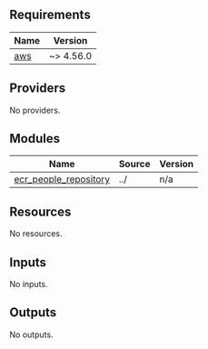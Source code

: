 <!-- BEGIN_TF_DOCS -->
## Requirements

| Name | Version |
|------|---------|
| <a name="requirement_aws"></a> [aws](#requirement\_aws) | ~> 4.56.0 |

## Providers

No providers.

## Modules

| Name | Source | Version |
|------|--------|---------|
| <a name="module_ecr_people_repository"></a> [ecr\_people\_repository](#module\_ecr\_people\_repository) | ../ | n/a |

## Resources

No resources.

## Inputs

No inputs.

## Outputs

No outputs.
<!-- END_TF_DOCS -->